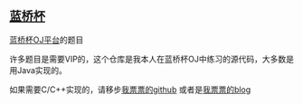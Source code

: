 ## [蓝桥杯](http://www.lanqiao.org)

[蓝桥杯OJ平台](http://lx.lanqiao.org)的题目

许多题目是需要VIP的，这个仓库是我本人在蓝桥杯OJ中练习的源代码，大多数是用Java实现的。

如果需要C/C++实现的，请移步[我票票的github](https://github.com/liuchuo/Lanqiao) 或者是[我票票的blog](http://www.liuchuo.net/?tag=%E8%93%9D%E6%A1%A5%E6%9D%AF)
